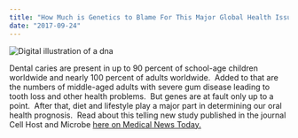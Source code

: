 ```yaml
---
title: "How Much is Genetics to Blame For This Major Global Health Issue?"
date: "2017-09-24"
---
```


![Digital illustration of a dna](/images/dentist-fairfield-ca-genetics-and-dental-caries-300x225.jpeg)

Dental caries are present in up to 90 percent of school-age children worldwide and nearly 100 percent of adults worldwide.  Added to that are the numbers of middle-aged adults with severe gum disease leading to tooth loss and other health problems.  But genes are at fault only up to a point.  After that, diet and lifestyle play a major part in determining our oral health prognosis.  Read about this telling new study published in the journal Cell Host and Microbe [here on Medical News Today.](https://www.medicalnewstoday.com/articles/319393.php)
